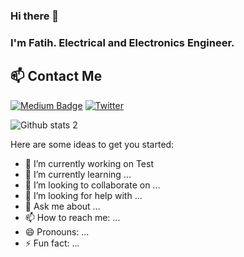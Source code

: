 ### Hi there 👋


### I'm Fatih. Electrical and Electronics Engineer.

## 📫 Contact Me
[![Medium Badge](https://img.shields.io/badge/-Medium-757575?style=flat-quare&labelColor=757575&logo=Medium&logoColor=white&link=link)](https://medium.com/@aydinfatihahmet) [![Twitter](https://badgen.net/badge/icon/twitter?icon=twitter&label)](twitter.com/aydinfatihahmet/)

![Github stats 2](https://github-readme-stats.vercel.app/api?username=aydinfatihahmet&show_icons=true&theme=radical)


Here are some ideas to get you started:

- 🔭 I’m currently working on Test
- 🌱 I’m currently learning ...
- 👯 I’m looking to collaborate on ...
- 🤔 I’m looking for help with ...
- 💬 Ask me about ...
- 📫 How to reach me: ...
- 😄 Pronouns: ...
- ⚡ Fun fact: ...

